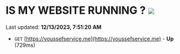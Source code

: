 # IS MY WEBSITE RUNNING ? [![](https://img.shields.io/static/v1?label=Sponsor&message=%E2%9D%A4&logo=GitHub&color=%23fe8e86)](https://github.com/sponsors/<username>)

Last updated: **12/13/2023, 7:51:20 AM**

- `GET` [https://youssefservice.me](https://youssefservice.me) - **Up** (729ms)
